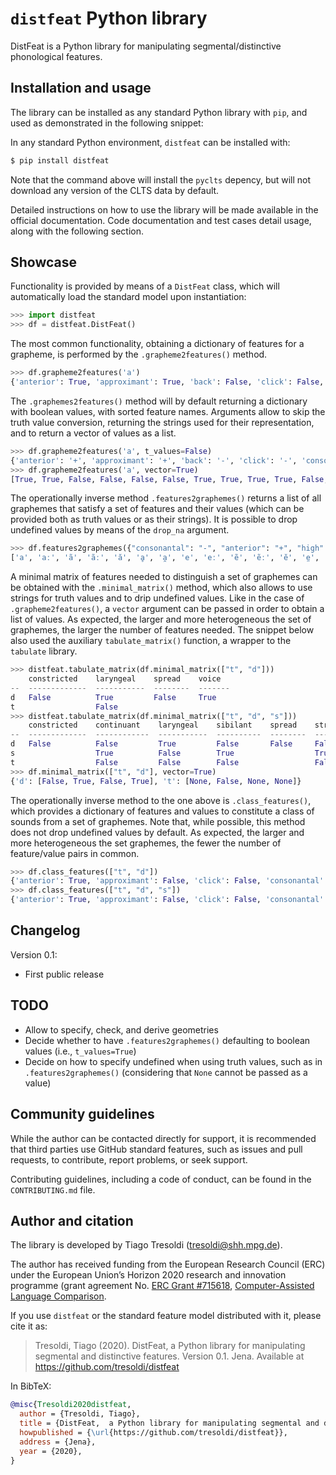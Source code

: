 # `distfeat` Python library

DistFeat is a Python library for manipulating segmental/distinctive phonological features.

## Installation and usage

The library can be installed as any standard Python library with
`pip`, and used as demonstrated in the following snippet:

In any standard Python environment, `distfeat` can be installed with:

```bash
$ pip install distfeat
```

Note that the command above will install the `pyclts` depency, but will not download
any version of the CLTS data by default.

Detailed instructions on how to use the library will be made available in
the official documentation. Code documentation and test cases detail
usage, along with the following section.

## Showcase

Functionality is provided by means of a `DistFeat` class, which will
automatically load the standard model upon instantiation:

```python
>>> import distfeat
>>> df = distfeat.DistFeat()
```

The most common functionality, obtaining a dictionary of features for a
grapheme, is performed by the `.grapheme2features()` method.

```python
>>> df.grapheme2features('a')
{'anterior': True, 'approximant': True, 'back': False, 'click': False, 'consonantal': False, 'constricted': False, 'continuant': True, 'coronal': True, 'distributed': True, 'dorsal': True, 'high': False, 'labial': False, 'laryngeal': True, 'lateral': False, 'long': None, 'low': True, 'nasal': False, 'pharyngeal': None, 'place': True, 'preaspirated': None, 'preglottalized': None, 'prenasal': None, 'round': None, 'sibilant': False, 'sonorant': True, 'spread': False, 'strident': False, 'syllabic': True, 'tense': True, 'voice': True}
```

The `.graphemes2features()` method will by default returning a dictionary with
boolean values, with sorted feature names. Arguments allow to skip the
truth value conversion, returning the strings used for their representation,
and to return a vector of values as a list.

```python
>>> df.grapheme2features('a', t_values=False)
{'anterior': '+', 'approximant': '+', 'back': '-', 'click': '-', 'consonantal': '-', 'constricted': '-', 'continuant': '+', 'coronal': '+', 'distributed': '+', 'dorsal': '+', 'high': '-', 'labial': '-', 'laryngeal': '+', 'lateral': '-', 'long': '0', 'low': '+', 'nasal': '-', 'pharyngeal': '0', 'place': '+', 'preaspirated': '0', 'preglottalized': '0', 'prenasal': '0', 'round': '0', 'sibilant': '-', 'sonorant': '+', 'spread': '-', 'strident': '-', 'syllabic': '+', 'tense': '+', 'voice': '+'}
>>> df.grapheme2features('a', vector=True)
[True, True, False, False, False, False, True, True, True, True, False, False, True, False, None, True, False, None, True, None, None, None, None, False, True, False, False, True, True, True]
```

The operationally inverse method `.features2graphemes()` returns a list of all
graphemes that satisfy a set of features and their values (which can be
provided both as truth values or as their strings). It is possible to drop
undefined values by means of the `drop_na` argument.

```python
>>> df.features2graphemes({"consonantal": "-", "anterior": "+", "high": "-"})
['a', 'aː', 'ã', 'ãː', 'ă', 'ḁ', 'a̯', 'e', 'eː', 'ẽ', 'ẽː', 'ĕ', 'e̤', 'e̥', 'e̯', 'æ', 'æː', 'æ̃', 'æ̃ː', 'ø', 'øː', 'ø̃', 'ø̃ː', 'œ', 'œː', 'œ̃', 'œ̃ː', 'ɶ', 'ɶː', 'ɶ̃', 'ɶ̃ː']
```

A minimal matrix of features needed to distinguish a set of graphemes can be
obtained with the `.minimal_matrix()` method, which also allows to use
strings for truth values and to drip undefined values. Like in the
case of `.grapheme2features()`, a `vector` argument can be passed in order
to obtain a list of values. As expected, the
larger and more heterogeneous the set of graphemes, the larger the
number of features needed. The snippet below also used the auxiliary
`tabulate_matrix()` function, a wrapper to the `tabulate` library.

```python
>>> distfeat.tabulate_matrix(df.minimal_matrix(["t", "d"]))
    constricted    laryngeal    spread    voice
--  -------------  -----------  --------  -------
d   False          True         False     True
t                  False
>>> distfeat.tabulate_matrix(df.minimal_matrix(["t", "d", "s"]))
    constricted    continuant    laryngeal    sibilant    spread    strident    voice
--  -------------  ------------  -----------  ----------  --------  ----------  -------
d   False          False         True         False       False     False       True
s                  True          False        True                  True
t                  False         False        False                 False
>>> df.minimal_matrix(["t", "d"], vector=True)
{'d': [False, True, False, True], 't': [None, False, None, None]}
```

The operationally inverse method to the one above is `.class_features()`,
which provides a dictionary of features and values to constitute a class of
sounds from a set of graphemes. Note that, while possible, this method
does not drop undefined values by default. As expected, the larger and more
heterogeneous the set graphemes, the fewer the number of feature/value
pairs in common.

```python
>>> df.class_features(["t", "d"])
{'anterior': True, 'approximant': False, 'click': False, 'consonantal': True, 'continuant': False, 'coronal': True, 'distributed': False, 'dorsal': False, 'labial': False, 'lateral': False, 'nasal': False, 'place': True, 'sibilant': False, 'sonorant': False, 'strident': False, 'syllabic': False, 'tense': False}
>>> df.class_features(["t", "d", "s"])
{'anterior': True, 'approximant': False, 'click': False, 'consonantal': True, 'coronal': True, 'distributed': False, 'dorsal': False, 'labial': False, 'lateral': False, 'nasal': False, 'place': True, 'sonorant': False, 'syllabic': False, 'tense': False}
```

## Changelog

Version 0.1:
  - First public release

## TODO

- Allow to specify, check, and derive geometries
- Decide whether to have `.features2graphemes()` defaulting to boolean
  values (i.e., `t_values=True`)
- Decide on how to specify undefined when using truth values, such as in
  `.features2graphemes()` (considering that `None` cannot be passed as a
  value)

## Community guidelines

While the author can be contacted directly for support, it is recommended
that third parties use GitHub standard features, such as issues and
pull requests, to contribute, report problems, or seek support.

Contributing guidelines, including a code of conduct, can be found in
the `CONTRIBUTING.md` file.

## Author and citation

The library is developed by Tiago Tresoldi (tresoldi@shh.mpg.de).

The author has received funding from the European Research Council (ERC)
under the European Union’s Horizon 2020 research and innovation
programme (grant agreement
No. [ERC Grant #715618](https://cordis.europa.eu/project/rcn/206320/factsheet/en),
[Computer-Assisted Language Comparison](https://digling.org/calc/).

If you use `distfeat` or the standard feature model distributed with it,
please cite it as:

> Tresoldi, Tiago (2020). DistFeat, a Python library for manipulating segmental and distinctive features. Version 0.1. Jena. Available at https://github.com/tresoldi/distfeat

In BibTeX:

```bibtex
@misc{Tresoldi2020distfeat,
  author = {Tresoldi, Tiago},
  title = {DistFeat,  a Python library for manipulating segmental and distinctive features. Version 0.1.},
  howpublished = {\url{https://github.com/tresoldi/distfeat}},
  address = {Jena},
  year = {2020},
}
```
